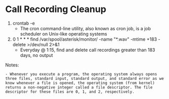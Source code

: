 # Call Recording Cleanup

1. crontab -e
    - The cron command-line utility, also known as cron job, is a job scheduler on Unix-like operating systems
3. 0 1 * * * find /var/spool/asterisk/monitor/ -name "*.wav" -mtime +183 -delete >/dev/null 2>&1
    - Everyday @ 1:15, find and delete call recordings greater than 183 days, no output


Notes:

    - Whenever you execute a program, the operating system always opens three files, standard input, standard output, and standard error as we know whenever a file is opened, the operating system (from kernel) returns a non-negative integer called a file descriptor. The file descriptor for these files are 0, 1, and 2, respectively.
